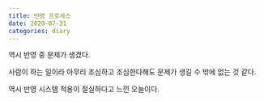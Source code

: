 ```yaml
---
title: 반영 프로세스
date: 2020-07-31
categories: diary
---
```

역시 반영 중 문제가 생겼다.

사람이 하는 일이라 아무리 조심하고 조심한다해도 문제가 생길 수 밖에 없는 것 같다.

역시 반영 시스템 적용이 절실하다고 느낀 오늘이다.